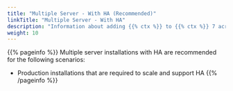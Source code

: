 ```yaml
---
title: "Multiple Server - With HA (Recommended)"
linkTitle: "Multiple Server - With HA"
description: "Information about adding {{% ctx %}} to {{% ctx %}} 7 across multiple on-premise servers with high availability (HA), including: information about components, supported architectures, server requirements, pre-installation steps and installation instructions."
weight: 10
---
```


{{% pageinfo %}}
Multiple server installations with HA are recommended for the following scenarios:

* Production installations that are required to scale and support HA
{{% /pageinfo %}}
